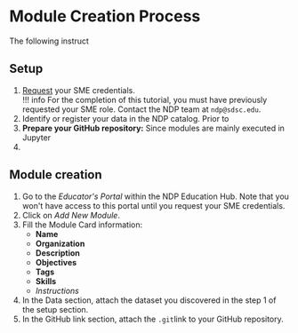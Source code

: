# Module Creation Process

The following instruct

## Setup

1. [Request]() your SME credentials.  
!!! info
    For the completion of this tutorial, you must have previously requested your SME role. Contact the NDP team at `ndp@sdsc.edu`.
2. Identify or register your data in the NDP catalog. Prior to 
3. **Prepare your GitHub repository:** Since modules are mainly executed in Jupyter 
4. 

## Module creation

1. Go to the *Educator's Portal* within the NDP Education Hub. Note that you won't have access to this portal until you request your SME credentials. 
2. Click on *Add New Module*. 
3. Fill the Module Card information:
    - **Name**
    - **Organization**
    - **Description**
    - **Objectives**
    - **Tags**
    - **Skills**
    - *Instructions*
4. In the Data section, attach the dataset you discovered in the step 1 of the setup section. 
5. In the GitHub link section, attach the `.git`link to your GitHub repository. 




